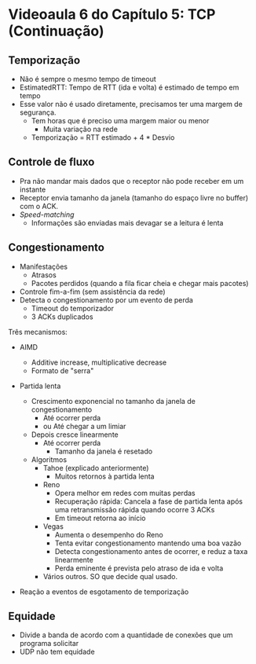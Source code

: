 # Videoaula 6 do Capítulo 5: TCP (Continuação)

## Temporização

- Não é sempre o mesmo tempo de timeout
- EstimatedRTT: Tempo de RTT (ida e volta) é estimado de tempo em tempo
- Esse valor não é usado diretamente, precisamos ter uma margem de segurança.
  - Tem horas que é preciso uma margem maior ou menor
    - Muita variação na rede
  - Temporização = RTT estimado + 4 * Desvio

## Controle de fluxo

- Pra não mandar mais dados que o receptor não pode receber em um instante
- Receptor envia tamanho da janela (tamanho do espaço livre no buffer) com o ACK.
- *Speed-matching*
  - Informações são enviadas mais devagar se a leitura é lenta

## Congestionamento

- Manifestações
  - Atrasos
  - Pacotes perdidos (quando a fila ficar cheia e chegar mais pacotes)
- Controle fim-a-fim (sem assistência da rede)
- Detecta o congestionamento por um evento de perda
  - Timeout do temporizador
  - 3 ACKs duplicados

Três mecanismos:

- AIMD
  - Additive increase, multiplicative decrease
  - Formato de "serra"

- Partida lenta
  - Crescimento exponencial no tamanho da janela de congestionamento
    - Até ocorrer perda
    - ou Até chegar a um limiar
  - Depois cresce linearmente
    - Até ocorrer perda
      - Tamanho da janela é resetado
  - Algoritmos
    - Tahoe (explicado anteriormente)
      - Muitos retornos à partida lenta
    - Reno
      - Opera melhor em redes com muitas perdas
      - Recuperação rápida: Cancela a fase de partida lenta após uma retransmissão rápida quando ocorre 3 ACKs
      - Em timeout retorna ao início
    - Vegas
      - Aumenta o desempenho do Reno
      - Tenta evitar congestionamento mantendo uma boa vazão
      - Detecta congestionamento antes de ocorrer, e reduz a taxa linearmente
      - Perda eminente é prevista pelo atraso de ida e volta
    - Vários outros. SO que decide qual usado.

- Reação a eventos de esgotamento de temporização

## Equidade

- Divide a banda de acordo com a quantidade de conexões que um programa solicitar
- UDP não tem equidade
